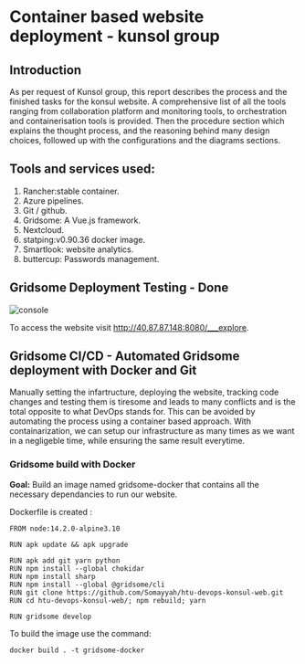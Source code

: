 # Container based website deployment - kunsol group

## Introduction

As per request of Kunsol group, this report describes the process and the finished tasks for the konsul website. A comprehensive list of all the tools ranging from collaboration platform and monitoring tools, to orchestration and containerisation tools is provided. Then the procedure section which explains the thought process, and the reasoning behind many design choices, followed up with the configurations and the diagrams sections.

## Tools and services used:
1. Rancher:stable container.
2. Azure pipelines.
3. Git / github.
4. Gridsome: A Vue.js framework.
5. Nextcloud.
6. statping:v0.90.36 docker image.
7. Smartlook: website analytics.
8. buttercup: Passwords management.

## Gridsome Deployment Testing - Done

![console](https://github.com/Somayyah/mohammed_S-htu_devops_ab_submission/blob/master/gridsome)

To access the website visit http://40.87.87.148:8080/___explore.

## Gridsome CI/CD - Automated Gridsome deployment with Docker and Git

Manually setting the infartructure, deploying the website, tracking code changes and testing them is tiresome and leads to many conflicts and is the total opposite to what DevOps stands for. This can be avoided by automating the process using a container based approach. With containarization, we can setup our infrastructure as many times as we want in a negligeble time, while ensuring the same result everytime.

### Gridsome build with Docker
 __Goal:__ Build an image named gridsome-docker that contains all the necessary dependancies to run our website. 

Dockerfile is created : 

```
FROM node:14.2.0-alpine3.10

RUN apk update && apk upgrade

RUN apk add git yarn python
RUN npm install --global chokidar
RUN npm install sharp
RUN npm install --global @gridsome/cli
RUN git clone https://github.com/Somayyah/htu-devops-konsul-web.git
RUN cd htu-devops-konsul-web/; npm rebuild; yarn

RUN gridsome develop
```
To build the image use the command:
```
docker build . -t gridsome-docker
```
